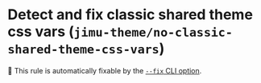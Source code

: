# Detect and fix classic shared theme css vars (`jimu-theme/no-classic-shared-theme-css-vars`)

🔧 This rule is automatically fixable by the [`--fix` CLI option](https://eslint.org/docs/latest/user-guide/command-line-interface#--fix).

<!-- end auto-generated rule header -->
